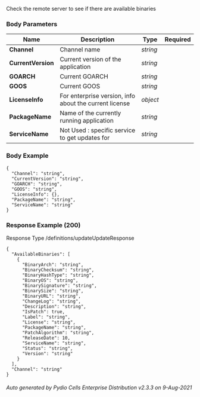 






 
Check the remote server to see if there are available binaries  


### Body Parameters

Name | Description | Type | Required
---|---|---|---
**Channel** | Channel name | _string_ |   
**CurrentVersion** | Current version of the application | _string_ |   
**GOARCH** | Current GOARCH | _string_ |   
**GOOS** | Current GOOS | _string_ |   
**LicenseInfo** | For enterprise version, info about the current license | _object_ |   
**PackageName** | Name of the currently running application | _string_ |   
**ServiceName** | Not Used : specific service to get updates for | _string_ |   


### Body Example
```
{
  "Channel": "string",
  "CurrentVersion": "string",
  "GOARCH": "string",
  "GOOS": "string",
  "LicenseInfo": {},
  "PackageName": "string",
  "ServiceName": "string"
}
```






### Response Example (200)
Response Type /definitions/updateUpdateResponse

```
{
  "AvailableBinaries": [
    {
      "BinaryArch": "string",
      "BinaryChecksum": "string",
      "BinaryHashType": "string",
      "BinaryOS": "string",
      "BinarySignature": "string",
      "BinarySize": "string",
      "BinaryURL": "string",
      "ChangeLog": "string",
      "Description": "string",
      "IsPatch": true,
      "Label": "string",
      "License": "string",
      "PackageName": "string",
      "PatchAlgorithm": "string",
      "ReleaseDate": 10,
      "ServiceName": "string",
      "Status": "string",
      "Version": "string"
    }
  ],
  "Channel": "string"
}
```




###### Auto generated by Pydio Cells Enterprise Distribution v2.3.3 on 9-Aug-2021
